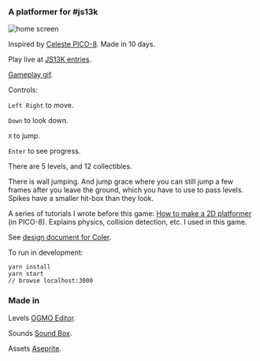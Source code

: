 ### A platformer for #js13k

![home screen](images/colerhome.gif)

Inspired by [Celeste PICO-8](https://www.lexaloffle.com/bbs/?tid=2145). Made in 10 days.

Play live at [JS13K entries]().

[Gameplay gif](https://twitter.com/eguneys/status/1299769426644959234?s=20).

Controls:

`Left Right` to move.

`Down` to look down.

`X` to jump.

`Enter` to see progress.

There are 5 levels, and 12 collectibles.

There is wall jumping. And jump grace where you can still jump a few frames after you leave the ground, which you have to use to pass levels. Spikes have a smaller hit-box than they look.

A series of tutorials I wrote before this game:
    [How to make a 2D platformer](https://github.com/eguneys/celeste-jumping) (in PICO-8). Explains physics, collision detection, etc. I used in this game.

See [design document for Coler](DRAFT.md).

To run in development:

    yarn install
    yarn start
    // browse localhost:3000

### Made in

  Levels [OGMO Editor](https://ogmo-editor-3.github.io/).

  Sounds [Sound Box](https://sb.bitsnbites.eu/).

  Assets [Aseprite](https://www.aseprite.org/).
